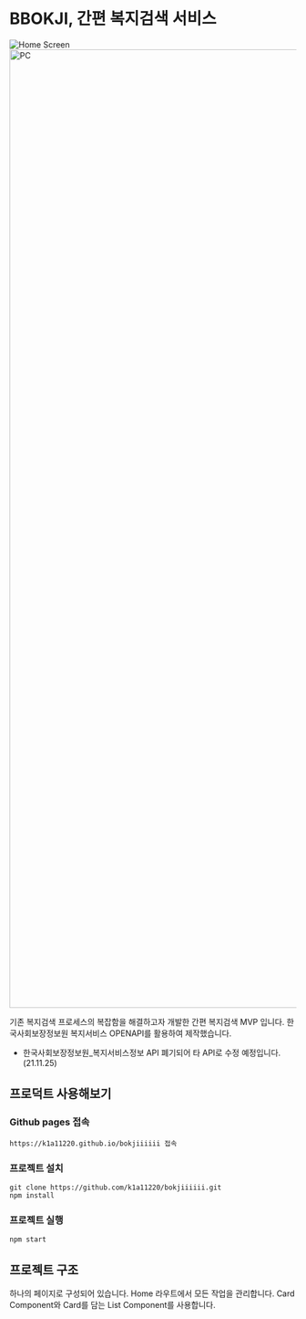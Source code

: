 # BBOKJI, 간편 복지검색 서비스

![Home Screen](https://blog.beomsoo.me/d9453531f745b9cecb7c6101d58ad14f/Search.gif)
<img width="1680" alt="PC" src="https://user-images.githubusercontent.com/44296964/143392416-c022b9ac-622a-4165-937e-b5bb01452638.png">


기존 복지검색 프로세스의 복잡함을 해결하고자 개발한 간편 복지검색 MVP 입니다.
한국사회보장정보원 복지서비스 OPENAPI를 활용하여 제작했습니다.

+ 한국사회보장정보원_복지서비스정보 API 폐기되어 타 API로 수정 예정입니다.(21.11.25)

## 프로덕트 사용해보기

### Github pages 접속

~~~
https://k1a11220.github.io/bokjiiiiii 접속
~~~

### 프로젝트 설치

~~~
git clone https://github.com/k1a11220/bokjiiiiii.git
npm install
~~~

### 프로젝트 실행 

~~~
npm start
~~~

## 프로젝트 구조 

하나의 페이지로 구성되어 있습니다. Home 라우트에서 모든 작업을 관리합니다.
Card Component와 Card를 담는 List Component를 사용합니다.


